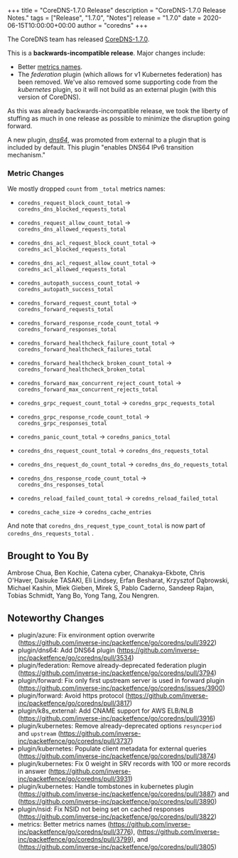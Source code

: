 +++
title = "CoreDNS-1.7.0 Release"
description = "CoreDNS-1.7.0 Release Notes."
tags = ["Release", "1.7.0", "Notes"]
release = "1.7.0"
date = 2020-06-15T10:00:00+00:00
author = "coredns"
+++

The CoreDNS team has released
[CoreDNS-1.7.0](https://github.com/inverse-inc/packetfence/go/coredns/releases/tag/v1.7.0).

This is a **backwards-incompatible release**. Major changes include:

* Better [metrics names](https://github.com/inverse-inc/packetfence/go/coredns/pull/3776).
* The *federation* plugin (which allows for v1 Kubernetes federation) has been removed. We've also removed
  some supporting code from the *kubernetes* plugin, so it will not build as an external plugin
  (with this version of CoreDNS).

As this was already backwards-incompatible release, we took the liberty of stuffing as much in
one release as possible to minimize the disruption going forward.

A new plugin, [*dns64*](https://coredns.io/plugins/dns64), was promoted from external to a plugin that
is included by default. This plugin "enables DNS64 IPv6 transition mechanism."

### Metric Changes

We mostly dropped `count` from `_total` metrics names:

* `coredns_request_block_count_total` -\> `coredns_dns_blocked_requests_total`
* `coredns_request_allow_count_total` -\> `coredns_dns_allowed_requests_total`

* `coredns_dns_acl_request_block_count_total` -\> `coredns_acl_blocked_requests_total`
* `coredns_dns_acl_request_allow_count_total` -\> `coredns_acl_allowed_requests_total`

* `coredns_autopath_success_count_total` -\> `coredns_autopath_success_total`

* `coredns_forward_request_count_total` -\> `coredns_forward_requests_total`
* `coredns_forward_response_rcode_count_total` -\> `coredns_forward_responses_total`
* `coredns_forward_healthcheck_failure_count_total` -\> `coredns_forward_healthcheck_failures_total`
* `coredns_forward_healthcheck_broken_count_total` -\> `coredns_forward_healthcheck_broken_total`
* `coredns_forward_max_concurrent_reject_count_total` -\> `coredns_forward_max_concurrent_rejects_total`

* `coredns_grpc_request_count_total` -\> `coredns_grpc_requests_total`
* `coredns_grpc_response_rcode_count_total` -\> `coredns_grpc_responses_total`

* `coredns_panic_count_total` -\> `coredns_panics_total`
* `coredns_dns_request_count_total` -\> `coredns_dns_requests_total`
* `coredns_dns_request_do_count_total` -\> `coredns_dns_do_requests_total`
* `coredns_dns_response_rcode_count_total` -\> `coredns_dns_responses_total`

* `coredns_reload_failed_count_total` -\> `coredns_reload_failed_total`

* `coredns_cache_size` -\> `coredns_cache_entries`

And note that
`coredns_dns_request_type_count_total` is now part of `coredns_dns_requests_total` .

## Brought to You By

Ambrose Chua,
Ben Kochie,
Catena cyber,
Chanakya-Ekbote,
Chris O'Haver,
Daisuke TASAKI,
Eli Lindsey,
Erfan Besharat,
Krzysztof Dąbrowski,
Michael Kashin,
Miek Gieben,
Mirek S,
Pablo Caderno,
Sandeep Rajan,
Tobias Schmidt,
Yang Bo,
Yong Tang,
Zou Nengren.

## Noteworthy Changes

* plugin/azure: Fix environment option overwrite (https://github.com/inverse-inc/packetfence/go/coredns/pull/3922)
* plugin/dns64: Add DNS64 plugin (https://github.com/inverse-inc/packetfence/go/coredns/pull/3534)
* plugin/federation: Remove already-deprecated federation plugin (https://github.com/inverse-inc/packetfence/go/coredns/pull/3794)
* plugin/forward: Fix only first upstream server is used in forward plugin (https://github.com/inverse-inc/packetfence/go/coredns/issues/3900)
* plugin/forward: Avoid https protocol (https://github.com/inverse-inc/packetfence/go/coredns/pull/3817)
* plugin/k8s_external: Add CNAME support for AWS ELB/NLB (https://github.com/inverse-inc/packetfence/go/coredns/pull/3916)
* plugin/kubernetes: Remove already-deprecated options `resyncperiod` and `upstream` (https://github.com/inverse-inc/packetfence/go/coredns/pull/3737)
* plugin/kubernetes: Populate client metadata for external queries (https://github.com/inverse-inc/packetfence/go/coredns/pull/3874)
* plugin/kubernetes: Fix 0 weight in SRV records with 100 or more records in answer (https://github.com/inverse-inc/packetfence/go/coredns/pull/3931)
* plugin/kubernetes: Handle tombstones in kubernetes plugin (https://github.com/inverse-inc/packetfence/go/coredns/pull/3887) and (https://github.com/inverse-inc/packetfence/go/coredns/pull/3890)
* plugin/nsid: Fix NSID not being set on cached responses (https://github.com/inverse-inc/packetfence/go/coredns/pull/3822)
* metrics: Better metrics names (https://github.com/inverse-inc/packetfence/go/coredns/pull/3776), (https://github.com/inverse-inc/packetfence/go/coredns/pull/3799), and (https://github.com/inverse-inc/packetfence/go/coredns/pull/3805)
